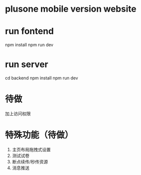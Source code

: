 # plusone mobile version website
# run fontend
npm install
npm run dev
# run server
cd backend
npm install
npm run dev
# 待做
加上访问权限
# 特殊功能（待做）
1. 主页布局拖拽式设置
2. 测试试卷
3. 断点续传/秒传资源
4. 消息推送
